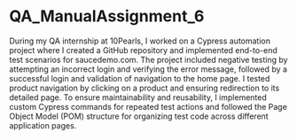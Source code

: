 # QA_ManualAssignment_6

During my QA internship at 10Pearls, I worked on a Cypress automation project where I created a GitHub repository and implemented end-to-end test scenarios for saucedemo.com. 
The project included negative testing by attempting an incorrect login and verifying the error message, followed by a successful login and validation of navigation to the home page.
I tested product navigation by clicking on a product and ensuring redirection to its detailed page. To ensure maintainability and reusability, I implemented custom Cypress commands 
for repeated test actions and followed the Page Object Model (POM) structure for organizing test code across different application pages.
